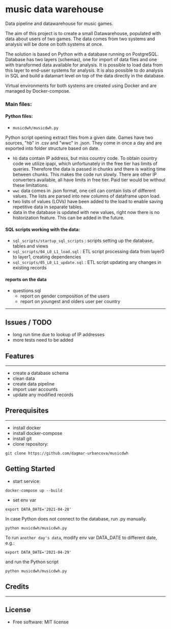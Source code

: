 # music data warehouse

Data pipeline and datawarehouse for music games.

The aim of this project is to create a small Datawarehouse, populated with data about users of two games. The data comes from two systems and analysis will be done on both systems at once.

The solution is based on Python with a database running on PostgreSQL. Database has two layers (schemas), one for import of data files and one with transformed data available for analysis. It is possible to load data from this layer to end-user systems for analysis. It is also possible to do analysis in SQL and build a datamart level on top of the data directly in the database.

Virtual environments for both systems are created using Docker and are managed by Docker-compose.

### **Main files:**
#### **Python files:**
- `musicdwh/musicdwh.py`

Python script opening extract files from a given date. Games have two sources, "hb" in .csv and "wwc" in .json. They come in once a day and are exported into folder structure based on date.
- `hb` data contain IP address, but miss country code. To obtain country code we utilize ipapi, which unfortunately in the free tier has limits of queries. Therefore the data is passed in chunks and there is waiting time between chunks.
This makes the code run slowly. There are other IP converters available, all have limits in free tier. Paid tier would be without these limitations.
- `wwc` data comes in .json format, one cell can contain lists of different values. The lists are parsed into new columns of dataframe upon load.
- two lists of values (LOVs) have been added to the load to enable saving repetitive data in separate tables.
- data in the database is updated with new values, right now there is no historization feature. This can be added in the future.

#### **SQL scripts working with the data:**
- `sql_scripts/startup_sql_scripts` : scripts setting up the database, tables and views
- `sql_scripts/04_L0_L1_load.sql` : ETL script processing data from layer0 to layer1, creating dependencies
- `sql_scripts/05_L0_L1_update.sql` : ETL script updating any changes in existing records

#### **reports on the data**
- questions.sql 
    - report on gender composition of the users
    - report on youngest and olders user per country


--------

## Issues / TODO
- long run time due to lookup of IP addresses
- more tests need to be added


## Features
--------

* create a database schema
* clean data
* create data pipeline
* import user accounts
* update any modified records

## Prerequisites
--------
* install docker
* install docker-compose
* install git
* clone repository:
```
git clone https://github.com/dagmar-urbancova/musicdwh
```


## Getting Started
* start service:
```
docker-compose up --build

```
* set env var
```
export DATA_DATE='2021-04-28'
```

In case Python does not connect to the database, run .py manually.
```
python musicdwh/musicdwh.py
```

To run `another day's data`, modify env var DATA_DATE to different date, e.g.:
```
export DATA_DATE='2021-04-29'
```
and run the Python script
```
python musicdwh/musicdwh.py
```

## Credits
-------

## License
* Free software: MIT license
